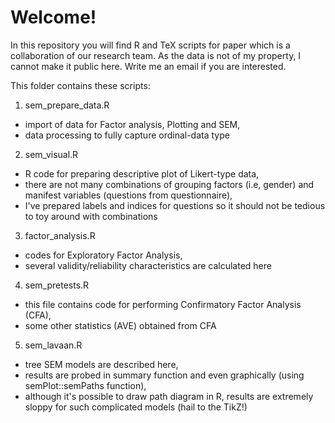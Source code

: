 Welcome!
=========

In this repository you will find R and TeX scripts for paper which is a collaboration of our research team. As the data is not of my property, I cannot make it public here. Write me an email if you are interested.

This folder contains these scripts:

1. sem_prepare_data.R
  - import  of data for Factor analysis, Plotting and SEM, 
  - data processing to fully capture ordinal-data type 

2. sem_visual.R
  - R code for preparing descriptive plot of Likert-type data,
  - there are not many combinations of grouping factors (i.e, gender) and manifest variables (questions from questionnaire),
  - I've prepared labels and indices for questions so it should not be tedious to toy around with combinations
 
3. factor_analysis.R
  - codes for Exploratory Factor Analysis,
  - several validity/reliability characteristics are calculated here

4. sem_pretests.R
  - this file contains code for performing Confirmatory Factor Analysis (CFA),
  - some other statistics (AVE) obtained from CFA


5. sem_lavaan.R
  - tree SEM models are described here,
  - results are probed in summary function and even graphically (using semPlot::semPaths function),
  - although it's possible to draw path diagram in R, results are extremely sloppy for such complicated models (hail to the TikZ!)
  
